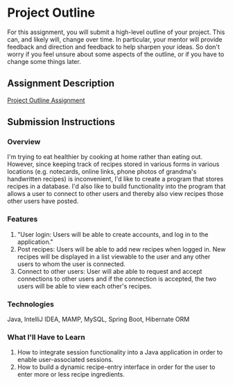 # Project Outline
For this assignment, you will submit a high-level outline of your project. This can, and likely will, change over time. In particular, your mentor will provide feedback and direction and feedback to help sharpen your ideas. So don't worry if you feel unsure about some aspects of the outline, or if you have to change some things later.

## Assignment Description
[Project Outline Assignment](https://education.launchcode.org/liftoff/assignments/project-outline/)

## Submission Instructions

### Overview
I'm trying to eat healthier by cooking at home rather than eating out. However, since keeping track of recipes stored in various forms in various locations (e.g. notecards, online links, phone photos of grandma's handwritten recipes) is inconvenient, I'd like to create a program that stores recipes in a database. I'd also like to build functionality into the program that allows a user to connect to other users and thereby also view recipes those other users have posted.
### Features
1. "User login: Users will be able to create accounts, and log in to the application."
2. Post recipes: Users will be able to add new recipes when logged in. New recipes will be displayed in a list viewable to the user and any other users to whom the user is connected.
3. Connect to other users: User will abe able to request and accept connections to other users and if the connection is accepted, the two users will be able to view each other's recipes.
### Technologies
Java,
IntelliJ IDEA,
MAMP,
MySQL,
Spring Boot,
Hibernate ORM
### What I'll Have to Learn
1. How to integrate session functionality into a Java application in order to enable user-associated sessions.
2. How to build a dynamic recipe-entry interface in order for the user to enter more or less recipe ingredients.